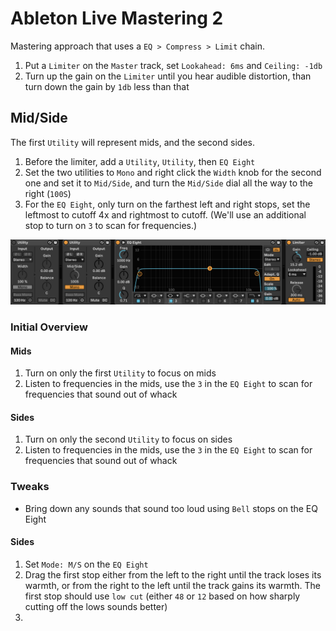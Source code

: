 # Ableton Live Mastering 2

Mastering approach that uses a `EQ > Compress > Limit` chain.

1. Put a `Limiter` on the `Master` track, set `Lookahead: 6ms` and `Ceiling: -1db`
2. Turn up the gain on the `Limiter` until you hear audible distortion, than turn down the gain by `1db` less than that

## Mid/Side

The first `Utility` will represent mids, and the second sides.

1. Before the limiter, add a `Utility`, `Utility`, then `EQ Eight`
2. Set the two utilities to `Mono` and right click the `Width` knob for the second one and set it to `Mid/Side`, and turn the `Mid/Side` dial all the way to the right (`100S`)
3. For the `EQ Eight`, only turn on the farthest left and right stops, set the leftmost to cutoff 4x and rightmost to cutoff. (We'll use an additional stop to turn on `3` to scan for frequencies.)

![Utilities](assets/ableton-live-utilities.png)

### Initial Overview

#### Mids

1. Turn on only the first `Utility` to focus on mids
2. Listen to frequencies in the mids, use the `3` in the `EQ Eight` to scan for frequencies that sound out of whack

#### Sides

1. Turn on only the second `Utility` to focus on sides
2. Listen to frequencies in the mids, use the `3` in the `EQ Eight` to scan for frequencies that sound out of whack

### Tweaks

- Bring down any sounds that sound too loud using `Bell` stops on the EQ Eight

#### Sides

1. Set `Mode: M/S` on the `EQ Eight`
2. Drag the first stop either from the left to the right until the track loses its warmth, or from the right to the left until the track gains its warmth. The first stop should use `low cut` (either `48` or `12` based on how sharply cutting off the lows sounds better)
3. 
